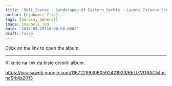 ```yaml
---
title: 'Beli Zvorac - Landscapes Of Eastern Serbia - Lepote Istocne Srbije'
author: [Ljubomir Ilic]
tags: [Serbia, General]
image: img/beli.jpg
date: '2013-09-29T10:00:00.000Z'
draft: false
---
```


Click on the link to open the album.

------

Kliknite na link da biste otvorili album.

https://picasaweb.google.com/116722993080592421923/BELIZVORACIstocnaSrbija2013
